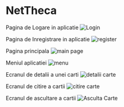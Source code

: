 # NetTheca

Pagina de Logare in aplicatie 
![Login](https://user-images.githubusercontent.com/71817431/133968919-cafdb391-889a-4d93-97b3-2094e40d41e5.jpg)

Pagina de Inregistrare in aplicatie
![register](https://user-images.githubusercontent.com/71817431/133968996-333f6d59-608f-42ca-b7db-7671ab67d742.png)

Pagina principala
![main page](https://user-images.githubusercontent.com/71817431/133969003-3a3c52c8-1684-48f9-bb93-1ec403d57270.png)

Meniul aplicatiei
![menu](https://user-images.githubusercontent.com/71817431/133968994-d8048883-abda-45fd-b2ed-34b7cc83f10c.png)

Ecranul de detalii a unei carti
![detalii carte](https://user-images.githubusercontent.com/71817431/133969002-9094c052-b917-48d4-ae3d-8260936967d6.png)

Ecranul de citire a cartii
![citire carte](https://user-images.githubusercontent.com/71817431/133969000-4bde5ed6-0884-454b-b27a-ed2b2c25cc96.png)

Ecranul de ascultare a cartii
![Asculta Carte](https://user-images.githubusercontent.com/71817431/133968997-68601251-7d51-4e65-8571-a3ef9cd5d883.jpg)

